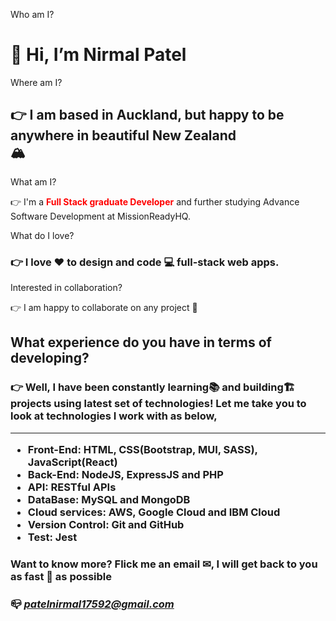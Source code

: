 Who am I? <h1>👋 Hi, I’m Nirmal Patel </h1>
Where am I? <h2>👉 I am based in Auckland, but happy to be anywhere in beautiful New Zealand 	
&#127956;</h2>
What am I? <p>👉 I'm a <b><span style='color: red'>Full Stack graduate Developer</span></b> and further studying Advance Software Development at MissionReadyHQ.</p>
What do I love? <h3>👉 I love &#9829; to design and code 💻 full-stack web apps.</h3>

Interested in collaboration? 
<p>👉 I am happy to collaborate on any project 📑</p>

<h2> What experience do you have in terms of developing? </h2>
<h3>👉 Well, I have been constantly learning📚 and building🏗 projects using latest set of technologies! Let me take you to look at technologies I work with as below, <hr>
<ul>
<li><b>Front-End:</b> HTML, CSS(Bootstrap, MUI, SASS), JavaScript(React) </li>
<li><b>Back-End:</b> NodeJS, ExpressJS and PHP </li>
<li><b>API: </b> RESTful APIs </li>
<li><b>DataBase:</b> MySQL and MongoDB </li>
<li><b>Cloud services:</b> AWS, Google Cloud and IBM Cloud</li>
<li><b>Version Control:</b> Git and GitHub </li>
<li><b>Test: </b> Jest</li>
</ul>
</h3>

<h3> Want to know more? Flick me an email ✉, I will get back to you as fast 🏃 as possible </h3>
<h3> 📪 <i><a href='mailto:patelnirmal17592@gmail.com'> patelnirmal17592@gmail.com</a></i> </h3>




<!---
patelnirmal17592/patelnirmal17592 is a ✨ special ✨ repository because its `README.md` (this file) appears on your GitHub profile.
You can click the Preview link to take a look at your changes.
--->

